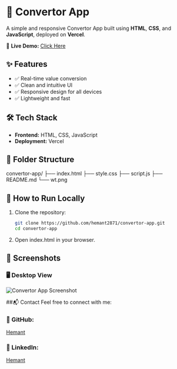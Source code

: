 # 🔄 Convertor App

A simple and responsive Convertor App built using **HTML**, **CSS**, and **JavaScript**, deployed on **Vercel**.

🔗 **Live Demo:** [Click Here](https://convertot-app-git-main-hemant2871s-projects.vercel.app)

## ✨ Features

- ✅ Real-time value conversion
- ✅ Clean and intuitive UI
- ✅ Responsive design for all devices
- ✅ Lightweight and fast

## 🛠️ Tech Stack

- **Frontend:** HTML, CSS, JavaScript
- **Deployment:** Vercel

## 📁 Folder Structure

convertor-app/
├── index.html
├── style.css
├── script.js
├── README.md
└── wt.png



## 🚀 How to Run Locally

1. Clone the repository:
   ```bash
   git clone https://github.com/hemant2871/convertor-app.git
   cd convertor-app

2. Open index.html in your browser.

## 📸 Screenshots

### 🖥️ Desktop View

![Convertor App Screenshot](wt.png)

##📬 Contact
Feel free to connect with me:

### 🔗 GitHub: 
 [Hemant](https://github.com/hemant2871)

### 💼 LinkedIn: 
 [Hemant](http://www.linkedin.com/in/hemant-sharma-3135b4290)



